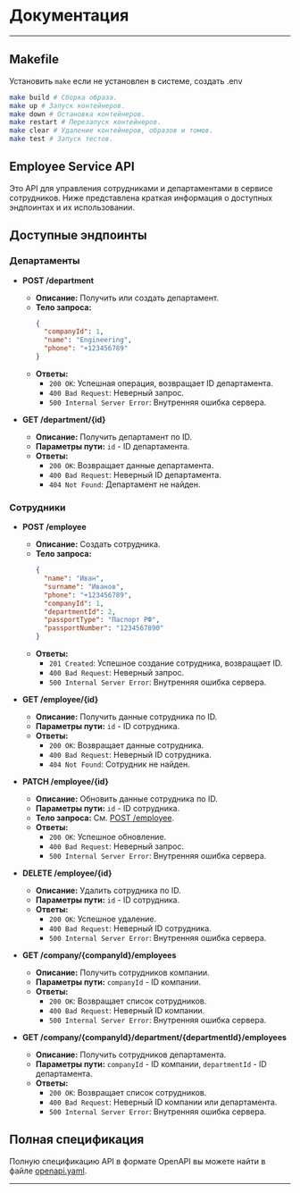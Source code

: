 # Документация
-------------

## Makefile
Установить `make` если не установлен в системе, создать .env

```bash
make build # Сборка образа.
make up # Запуск контейнеров.
make down # Остановка контейнеров.
make restart # Перезапуск контейнеров.
make clear # Удаление контейнеров, образов и томов.
make test # Запуск тестов.
```

## Employee Service API

Это API для управления сотрудниками и департаментами в сервисе сотрудников. Ниже представлена краткая информация о доступных эндпоинтах и их использовании.

## Доступные эндпоинты

### Департаменты

- **POST /department**
  - **Описание:** Получить или создать департамент.
  - **Тело запроса:** 
    ```json
    {
      "companyId": 1,
      "name": "Engineering",
      "phone": "+123456789"
    }
    ```
  - **Ответы:**
    - `200 OK`: Успешная операция, возвращает ID департамента.
    - `400 Bad Request`: Неверный запрос.
    - `500 Internal Server Error`: Внутренняя ошибка сервера.

- **GET /department/{id}**
  - **Описание:** Получить департамент по ID.
  - **Параметры пути:** `id` - ID департамента.
  - **Ответы:**
    - `200 OK`: Возвращает данные департамента.
    - `400 Bad Request`: Неверный ID департамента.
    - `404 Not Found`: Департамент не найден.

### Сотрудники

- **POST /employee**
  - **Описание:** Создать сотрудника.
  - **Тело запроса:** 
    ```json
    {
      "name": "Иван",
      "surname": "Иванов",
      "phone": "+123456789",
      "companyId": 1,
      "departmentId": 2,
      "passportType": "Паспорт РФ",
      "passportNumber": "1234567890"
    }
    ```
  - **Ответы:**
    - `201 Created`: Успешное создание сотрудника, возвращает ID.
    - `400 Bad Request`: Неверный запрос.
    - `500 Internal Server Error`: Внутренняя ошибка сервера.

- **GET /employee/{id}**
  - **Описание:** Получить данные сотрудника по ID.
  - **Параметры пути:** `id` - ID сотрудника.
  - **Ответы:**
    - `200 OK`: Возвращает данные сотрудника.
    - `400 Bad Request`: Неверный ID сотрудника.
    - `404 Not Found`: Сотрудник не найден.

- **PATCH /employee/{id}**
  - **Описание:** Обновить данные сотрудника по ID.
  - **Параметры пути:** `id` - ID сотрудника.
  - **Тело запроса:** См. [POST /employee](#post-employee).
  - **Ответы:**
    - `200 OK`: Успешное обновление.
    - `400 Bad Request`: Неверный запрос.
    - `500 Internal Server Error`: Внутренняя ошибка сервера.

- **DELETE /employee/{id}**
  - **Описание:** Удалить сотрудника по ID.
  - **Параметры пути:** `id` - ID сотрудника.
  - **Ответы:**
    - `200 OK`: Успешное удаление.
    - `400 Bad Request`: Неверный ID сотрудника.
    - `500 Internal Server Error`: Внутренняя ошибка сервера.

- **GET /company/{companyId}/employees**
  - **Описание:** Получить сотрудников компании.
  - **Параметры пути:** `companyId` - ID компании.
  - **Ответы:**
    - `200 OK`: Возвращает список сотрудников.
    - `400 Bad Request`: Неверный ID компании.
    - `500 Internal Server Error`: Внутренняя ошибка сервера.

- **GET /company/{companyId}/department/{departmentId}/employees**
  - **Описание:** Получить сотрудников департамента.
  - **Параметры пути:** `companyId` - ID компании, `departmentId` - ID департамента.
  - **Ответы:**
    - `200 OK`: Возвращает список сотрудников.
    - `400 Bad Request`: Неверный ID компании или департамента.
    - `500 Internal Server Error`: Внутренняя ошибка сервера.

## Полная спецификация

Полную спецификацию API в формате OpenAPI вы можете найти в файле [openapi.yaml](docs/openapi.yaml).

---

